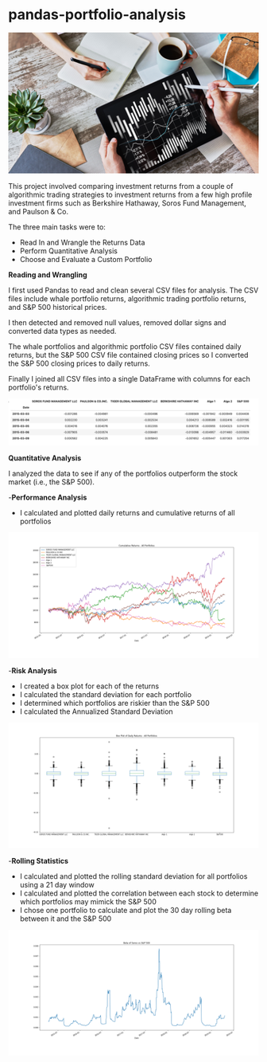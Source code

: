 # pandas-portfolio-analysis



![Returns](Images/portfolio-analysis.png)



This project involved comparing investment returns from a couple of algorithmic trading strategies to investment returns from a few high profile investment firms such as Berkshire Hathaway, Soros Fund Management, and Paulson & Co.  

The three main tasks were to:

- Read In and Wrangle the Returns Data
- Perform Quantitative Analysis
- Choose and Evaluate a Custom Portfolio

**Reading and Wrangling**

I first used Pandas to read and clean several CSV files for analysis.  The CSV files include whale portfolio returns, algorithmic trading portfolio returns, and S&P 500 historical prices.  

I then detected and removed null values, removed dollar signs and converted data types as needed.  

The whale portfolios and algorithmic portfolio CSV files contained daily returns, but the S&P 500 CSV file contained closing prices so I converted the S&P 500 closing prices to daily returns.  

Finally I joined all CSV files into a single DataFrame with columns for each portfolio's returns.



![DF](Images/returns-dataframe.png)

**Quantitative Analysis**

I analyzed the data to see if any of the portfolios outperform the stock market (i.e., the S&P 500).

-**Performance Analysis**

- I calculated and plotted daily returns and cumulative returns of all portfolios

![Cumulative Returns](Images/OverlayCumulativeReturns.png)

-**Risk Analysis**

- I created a box plot for each of the returns
- I calculated the standard deviation for each portfolio
- I determined which portfolios are riskier than the S&P 500
- I calculated the Annualized Standard Deviation

![Box Plot](Images/BoxPlotDailyReturns.png)

-**Rolling Statistics**

- I calculated and plotted the rolling standard deviation for all portfolios using a 21 day window
- I calculated and plotted the correlation between each stock to determine which portfolios may mimick the S&P 500
- I chose one portfolio to calculate and plot the 30 day rolling beta between it and the S&P 500

![Soros Beta](Images/BetaSoros.png)